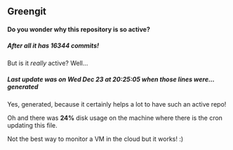 ## Greengit

#### Do you wonder why this repository is so active?

##### After all it has 16344 commits!

But is it *really* active? Well...

##### Last update was on Wed Dec 23 at 20:25:05 when those lines were... generated

Yes, generated, because it certainly helps a lot to have such an active repo!

Oh and there was **24%** disk usage on the machine
where there is the cron updating this file.

Not the best way to monitor a VM in the cloud but it works! :)
